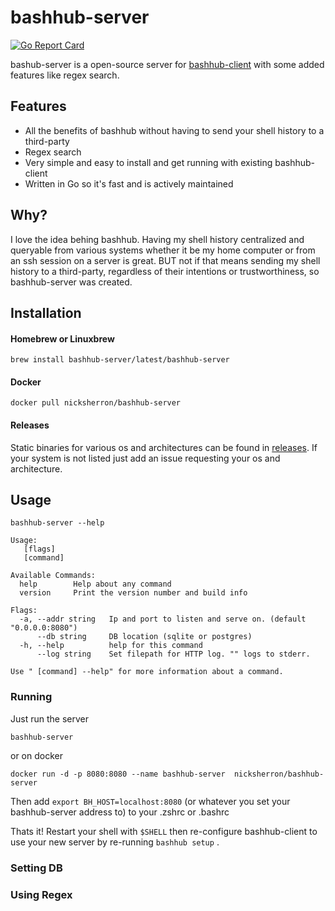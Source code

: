 # bashhub-server
[![Go Report Card](https://goreportcard.com/badge/github.com/nicksherron/bashhub-server)](https://goreportcard.com/report/github.com/nicksherron/bashhub-server)

bashub-server is a open-source server for  [bashhub-client](https://github.com/rcaloras/bashhub-client) with some
added features like regex search.
 
## Features 

- All the benefits of bashhub without having to send your shell history to a third-party
- Regex search  
- Very simple and easy to install and get running with existing bashhub-client
- Written in Go so it's fast and is actively maintained

## Why? 
I love the idea behing bashhub. Having my shell history centralized and queryable from various systems whether it 
be  my home computer or from an ssh session on a server is great. BUT not if that means sending my shell history to a  third-party, 
regardless of their intentions or trustworthiness, so bashhub-server was created.


## Installation

#### Homebrew or Linuxbrew
```shell script
brew install bashhub-server/latest/bashhub-server
```
#### Docker 
```shell script
docker pull nicksherron/bashhub-server
```
#### Releases 
Static binaries for various os and architectures can be found in [releases](https://github.com/nicksherron/bashhub-server/releases).
If your system is not listed just add an issue requesting your os and architecture.

## Usage 
```shell script
bashhub-server --help

Usage:
   [flags]
   [command]

Available Commands:
  help        Help about any command
  version     Print the version number and build info

Flags:
  -a, --addr string   Ip and port to listen and serve on. (default "0.0.0.0:8080")
      --db string     DB location (sqlite or postgres)
  -h, --help          help for this command
      --log string    Set filepath for HTTP log. "" logs to stderr.

Use " [command] --help" for more information about a command.

```
### Running
Just run the server 

```shell script
bashhub-server
```
or on docker 

```shell script
docker run -d -p 8080:8080 --name bashhub-server  nicksherron/bashhub-server 

```
Then add ```export BH_HOST=localhost:8080``` (or whatever you set your bashhub-server address to) to your .zshrc or .bashrc 

Thats it! Restart your shell with `$SHELL` then re-configure bashhub-client to use your new
server by re-running ```bashhub setup``` .

### Setting DB

### Using Regex
